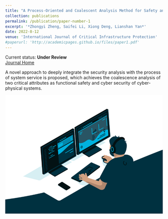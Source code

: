 ```yaml
---
title: "A Process-Oriented and Coalescent Analysis Method for Safety and Security in Railway Systems"
collection: publications
permalink: /publication/paper-number-1
excerpt: '*Zhongyi Zheng, Saifei Li, Xiong Deng, Lianshan Yan*'
date: 2022-8-12
venue: 'International Journal of Critical Infrastructure Protection'
#paperurl: 'http://academicpages.github.io/files/paper1.pdf'
---
```

Current status: **Under Review** <br>[Journal Home](https://www.sciencedirect.com/journal/international-journal-of-critical-infrastructure-protection)
  
A novel approach to deeply integrate the security analysis with the process of system service is proposed, which achieves the coalescence analysis of two critical attributes as functional safety and cyber security of cyber-physical systems.

![gif](https://github.com/jayzheng98/jayzheng98.github.io/blob/master/images/code.gif?raw=true)
